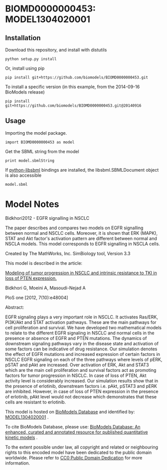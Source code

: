 # BIOMD0000000453: MODEL1304020001

## Installation

Download this repository, and install with distutils

`python setup.py install`

Or, install using pip

`pip install git+https://github.com/biomodels/BIOMD0000000453.git`

To install a specific version (in this example, from the 2014-09-16 BioModels release)

`pip install git+https://github.com/biomodels/BIOMD0000000453.git@20140916`

## Usage

Importing the model package.

`import BIOMD0000000453 as model`

Get the SBML string from the model

`print model.sbmlString`

If [python-libsbml](https://pypi.python.org/pypi/python-libsbml) bindings are
installed, the libsbml.SBMLDocument object is also accessible

`model.sbml`


# Model Notes


Bidkhori2012 - EGFR signalling in NSCLC

The paper describes and compares two models on EGFR signalling between normal
and NSCLC cells. Moreover, it is shown that ERK (MAPK), STAT and Akt factor's
activation pattern are different between normal and NSCLA models. This model
corresponds to EGFR signalling in NSCLA cells.

Created by The MathWorks, Inc. SimBiology tool, Version 3.3

This model is described in the article:

[Modeling of tumor progression in NSCLC and intrinsic resistance to TKI in
loss of PTEN expression.](http://identifiers.org/pubmed/23133538)

Bidkhori G, Moeini A, Masoudi-Nejad A

PloS one [2012, 7(10):e48004]

Abstract:

EGFR signaling plays a very important role in NSCLC. It activates Ras/ERK,
PI3K/Akt and STAT activation pathways. These are the main pathways for cell
proliferation and survival. We have developed two mathematical models to
relate to the different EGFR signaling in NSCLC and normal cells in the
presence or absence of EGFR and PTEN mutations. The dynamics of downstream
signaling pathways vary in the disease state and activation of some factors
can be indicative of drug resistance. Our simulation denotes the effect of
EGFR mutations and increased expression of certain factors in NSCLC EGFR
signaling on each of the three pathways where levels of pERK, pSTAT and pAkt
are increased. Over activation of ERK, Akt and STAT3 which are the main cell
proliferation and survival factors act as promoting factors for tumor
progression in NSCLC. In case of loss of PTEN, Akt activity level is
considerably increased. Our simulation results show that in the presence of
erlotinib, downstream factors i.e. pAkt, pSTAT3 and pERK are inhibited.
However, in case of loss of PTEN expression in the presence of erlotinib, pAkt
level would not decrease which demonstrates that these cells are resistant to
erlotinib.

This model is hosted on [BioModels Database](http://www.ebi.ac.uk/biomodels/)
and identified by:
[MODEL1304020001](http://identifiers.org/biomodels.db/MODEL1304020001) .

To cite BioModels Database, please use: [BioModels Database: An enhanced,
curated and annotated resource for published quantitative kinetic
models](http://identifiers.org/pubmed/20587024) .

To the extent possible under law, all copyright and related or neighbouring
rights to this encoded model have been dedicated to the public domain
worldwide. Please refer to [CC0 Public Domain
Dedication](http://creativecommons.org/publicdomain/zero/1.0/) for more
information.


